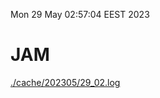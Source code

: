 Mon 29 May 02:57:04 EEST 2023
# JAM
<a href='./cache/202305/29_02.log'>./cache/202305/29_02.log</a>

